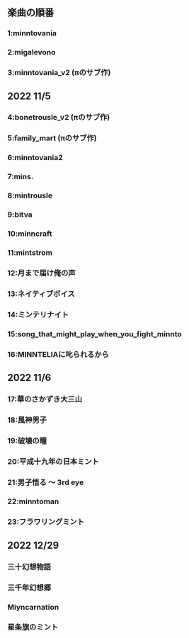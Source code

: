 ## 楽曲の順番
### 1:minntovania
### 2:migalevono
### 3:minntovania_v2 (πのサブ作)
## 2022 11/5
### 4:bonetrousle_v2 (πのサブ作)
### 5:family_mart (πのサブ作)
### 6:minntovania2
### 7:mins.
### 8:mintrousle
### 9:bitva
### 10:minncraft
### 11:mintstrom
### 12:月まで届け俺の声
### 13:ネイティブボイス
### 14:ミンテリナイト
### 15:song_that_might_play_when_you_fight_minnto
### 16:MINNTELIAに叱られるから
## 2022 11/6
### 17:華のさかずき大三山
### 18:風神男子
### 19:破壊の瞳
### 20:平成十九年の日本ミント
### 21:男子悟る ～ 3rd eye
### 22:minntoman
### 23:フラワリングミント
## 2022 12/29
### 三十幻想物語
### 三千年幻想郷
### Miyncarnation
### 星条旗のミント
